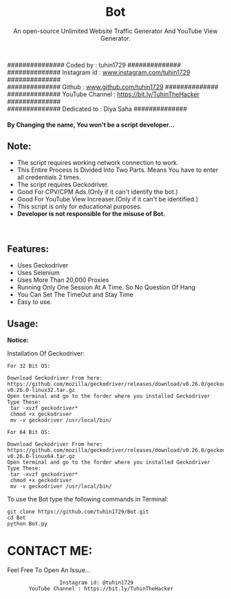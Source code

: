 <h1 align="center">Bot

</h1>
<p align="center">An open-source Unlimited Website Traffic Generator And YouTube View Generator.</p><br>


###############  Coded by      : tuhin1729 ##############<br>
##############  Instagram id   : www.instagram.com/tuhin1729 ##############<br>
##############  Github         : www.github.com/tuhin1729 ##############<br>
############## YouTube Channel : https://bit.ly/TuhinTheHacker ##############<br>
############## Dedicated to    : Diya Saha ##############<br>



#### By Changing the name, You won't be a script developer...

## Note:

- The script requires working network connection to work.
- This Entire Process Is Divided Into Two Parts. Means You have to enter all credentials 2 times.
- The script requires Geckodriver.
- Good For CPV/CPM Ads.(Only if it can't identify the bot.)
- Good For YouTube View Increaser.(Only if it can't be identified.)
- This script is only for educational purposes.
- **Developer is not responsible for the misuse of Bot.**
<br>

## Features:

- Uses Geckodriver
- Uses Selenium
- Uses More Than 20,000 Proxies
- Running Only One Session At A Time. So No Question Of Hang
- You Can Set The TimeOut and Stay Time 
- Easy to use.

## Usage:

**Notice:** 

Installation Of Geckodriver:
```
For 32 Bit OS:

Download Geckodriver From here: https://github.com/mozilla/geckodriver/releases/download/v0.26.0/geckodriver-v0.26.0-linux32.tar.gz
Open terminal and go to the forder where you installed Geckodriver
Type These:
 tar -xvzf geckodriver*
 chmod +x geckodriver 
 mv -v geckodriver /usr/local/bin/
```


```
For 64 Bit OS:

Download Geckodriver From here: https://github.com/mozilla/geckodriver/releases/download/v0.26.0/geckodriver-v0.26.0-linux64.tar.gz
Open terminal and go to the forder where you installed Geckodriver
Type These:
 tar -xvzf geckodriver*
 chmod +x geckodriver
 mv -v geckodriver /usr/local/bin/
```

To use the Bot type the following commands in Terminal:
```
git clone https://github.com/tuhin1729/Bot.git
cd Bot
python Bot.py
```


# CONTACT ME:

Feel Free To Open An Issue...

```
                 Instagram id: @tuhin1729
       YouTube Channel : https://bit.ly/TuhinTheHacker
```



